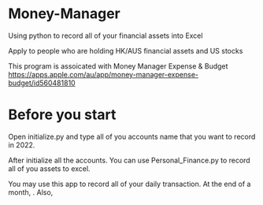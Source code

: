 # Money-Manager
Using python to record all of your financial assets into Excel 

Apply to people who are holding HK/AUS financial assets and US stocks

This program is assoicated with Money Manager Expense & Budget
https://apps.apple.com/au/app/money-manager-expense-budget/id560481810

# Before you start
Open initialize.py and type all of you accounts name that you want to record in 2022.

After initialize all the accounts. You can use Personal_Finance.py to record all of you assets to excel.

You may use this app to record all of your daily transaction. At the end of a month, .
Also, 

